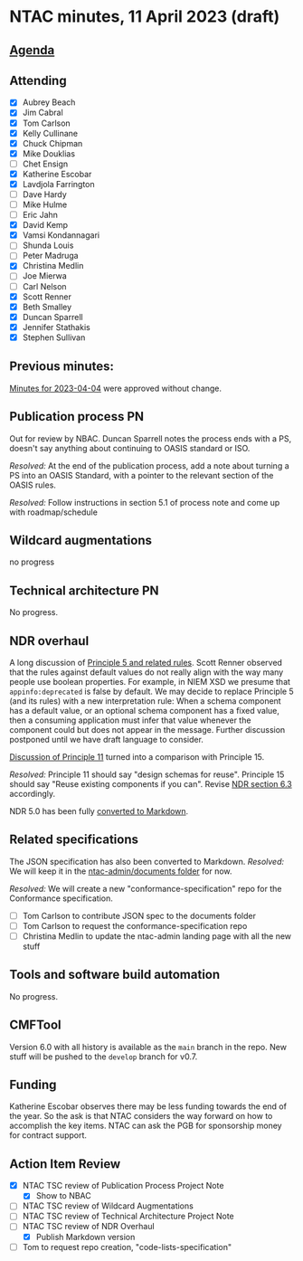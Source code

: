 # NTAC minutes, 11 April 2023 (draft)

## [Agenda](2023-04-11-agenda.md)

## Attending

- [x] Aubrey Beach
- [x] Jim Cabral
- [x] Tom Carlson
- [x] Kelly Cullinane
- [x] Chuck Chipman
- [x] Mike Douklias
- [ ] Chet Ensign
- [x] Katherine Escobar
- [x] Lavdjola Farrington
- [ ] Dave Hardy
- [ ] Mike Hulme
- [ ] Eric Jahn
- [x] David Kemp
- [x] Vamsi Kondannagari
- [ ] Shunda Louis
- [ ] Peter Madruga
- [x] Christina Medlin
- [ ] Joe Mierwa
- [ ] Carl Nelson
- [x] Scott Renner
- [x] Beth Smalley
- [x] Duncan Sparrell
- [x] Jennifer Stathakis
- [x] Stephen Sullivan

## **Previous minutes:**  

[Minutes for 2023-04-04](2023-04-04-minutes.md) were approved without change.

## Publication process PN

Out for review by NBAC.  Duncan Sparrell notes the process ends with a PS, doesn't say anything about continuing to OASIS standard or ISO.

*Resolved:* At the end of the publication process, add a note about turning a PS into an OASIS Standard, with a pointer to the relevant section of the OASIS rules.

*Resolved:* Follow instructions in section 5.1 of process note and come up with roadmap/schedule

## Wildcard augmentations

no progress

## Technical architecture PN

No progress.

## NDR overhaul

A long discussion of [Principle 5 and related rules](https://github.com/niemopen/ntac-admin/discussions/38#discussioncomment-5303269).  Scott Renner observed that the rules against default values do not really align with the way many people use boolean properties.  For example, in NIEM XSD we presume that `appinfo:deprecated` is false by default.  We may decide to replace Principle 5 (and its rules) with a new interpretation rule:  When a schema component has a default value, or an optional schema component has a fixed value, then a consuming application must infer that value whenever the component could but does not appear in the message.  Further discussion postponed until we have draft language to consider.

[Discussion of Principle 11](https://github.com/niemopen/ntac-admin/discussions/38#discussioncomment-5303324) turned into a comparison with Principle 15.  

*Resolved:* Principle 11 should say "design schemas for reuse".  Principle 15 should say "Reuse existing components if you can".  Revise [NDR section 6.3](https://reference.niem.gov/niem/specification/naming-and-design-rules/5.0/niem-ndr-5.0.html#section_6.3) accordingly.

NDR 5.0 has been fully [converted to Markdown](https://github.com/niemopen/niem-naming-design-rules/blob/dev/niem-ndr.md).

## Related specifications

The JSON specification has also been converted to Markdown.  *Resolved:* We will keep it in the [ntac-admin/documents folder](https://github.com/niemopen/ntac-admin/tree/main/documents) for now.  

*Resolved:* We will create a new "conformance-specification" repo for the Conformance specification.

- [ ] Tom Carlson to contribute JSON spec to the documents folder
- [ ] Tom Carlson to request the conformance-specification repo
- [ ] Christina Medlin to update the ntac-admin landing page with all the new stuff

## Tools and software build automation

No progress.

## CMFTool

Version 6.0 with all history is available as the `main` branch in the repo.  New stuff will be pushed to the `develop` branch for v0.7.

## Funding

Katherine Escobar observes there may be less funding towards the end of the year. So the ask is that NTAC considers the way forward on how to accomplish the key items. NTAC can ask the PGB for sponsorship money for contract support. 

## Action Item Review

- [x] NTAC TSC review of Publication Process Project Note
  - [x] Show to NBAC
- [ ] NTAC TSC review of Wildcard Augmentations
- [ ] NTAC TSC review of Technical Architecture Project Note
- [ ] NTAC TSC review of NDR Overhaul
  - [x] Publish Markdown version
- [ ] Tom to request repo creation, "code-lists-specification"
